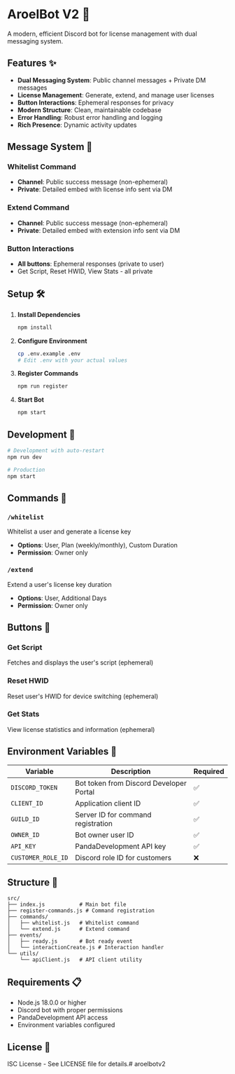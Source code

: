 # AroelBot V2 🚀

A modern, efficient Discord bot for license management with dual messaging system.

## Features ✨

- **Dual Messaging System**: Public channel messages + Private DM messages
- **License Management**: Generate, extend, and manage user licenses
- **Button Interactions**: Ephemeral responses for privacy
- **Modern Structure**: Clean, maintainable codebase
- **Error Handling**: Robust error handling and logging
- **Rich Presence**: Dynamic activity updates

## Message System 📨

### Whitelist Command
- **Channel**: Public success message (non-ephemeral)
- **Private**: Detailed embed with license info sent via DM

### Extend Command
- **Channel**: Public success message (non-ephemeral)
- **Private**: Detailed embed with extension info sent via DM

### Button Interactions
- **All buttons**: Ephemeral responses (private to user)
- Get Script, Reset HWID, View Stats - all private

## Setup 🛠️

1. **Install Dependencies**
   ```bash
   npm install
   ```

2. **Configure Environment**
   ```bash
   cp .env.example .env
   # Edit .env with your actual values
   ```

3. **Register Commands**
   ```bash
   npm run register
   ```

4. **Start Bot**
   ```bash
   npm start
   ```

## Development 🚀

```bash
# Development with auto-restart
npm run dev

# Production
npm start
```

## Commands 📝

### `/whitelist`
Whitelist a user and generate a license key
- **Options**: User, Plan (weekly/monthly), Custom Duration
- **Permission**: Owner only

### `/extend`
Extend a user's license key duration
- **Options**: User, Additional Days
- **Permission**: Owner only

## Buttons 🔘

### Get Script
Fetches and displays the user's script (ephemeral)

### Reset HWID
Reset user's HWID for device switching (ephemeral)

### Get Stats
View license statistics and information (ephemeral)

## Environment Variables 🔧

| Variable | Description | Required |
|----------|-------------|----------|
| `DISCORD_TOKEN` | Bot token from Discord Developer Portal | ✅ |
| `CLIENT_ID` | Application client ID | ✅ |
| `GUILD_ID` | Server ID for command registration | ✅ |
| `OWNER_ID` | Bot owner user ID | ✅ |
| `API_KEY` | PandaDevelopment API key | ✅ |
| `CUSTOMER_ROLE_ID` | Discord role ID for customers | ❌ |

## Structure 📁

```
src/
├── index.js           # Main bot file
├── register-commands.js # Command registration
├── commands/
│   ├── whitelist.js   # Whitelist command
│   └── extend.js      # Extend command
├── events/
│   ├── ready.js       # Bot ready event
│   └── interactionCreate.js # Interaction handler
└── utils/
    └── apiClient.js   # API client utility
```

## Requirements 📋

- Node.js 18.0.0 or higher
- Discord bot with proper permissions
- PandaDevelopment API access
- Environment variables configured

## License 📄

ISC License - See LICENSE file for details.#   a r o e l b o t v 2  
 